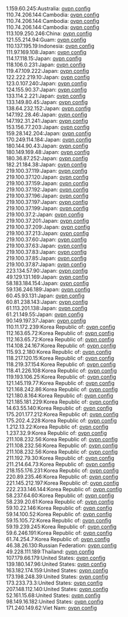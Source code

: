 1.159.60.245:Australia: [ovpn config](vpn/1_159_60_245.ovpn)  
110.74.206.144:Cambodia: [ovpn config](vpn/110_74_206_144.ovpn)  
110.74.206.144:Cambodia: [ovpn config](vpn/110_74_206_144.ovpn)  
110.74.206.144:Cambodia: [ovpn config](vpn/110_74_206_144.ovpn)  
113.109.250.246:China: [ovpn config](vpn/113_109_250_246.ovpn)  
121.55.214.94:Guam: [ovpn config](vpn/121_55_214_94.ovpn)  
110.137.195.19:Indonesia: [ovpn config](vpn/110_137_195_19.ovpn)  
111.97.169.108:Japan: [ovpn config](vpn/111_97_169_108.ovpn)  
114.17.118.15:Japan: [ovpn config](vpn/114_17_118_15.ovpn)  
118.106.0.231:Japan: [ovpn config](vpn/118_106_0_231.ovpn)  
119.47.109.222:Japan: [ovpn config](vpn/119_47_109_222.ovpn)  
122.222.219.10:Japan: [ovpn config](vpn/122_222_219_10.ovpn)  
123.0.107.240:Japan: [ovpn config](vpn/123_0_107_240.ovpn)  
124.155.90.37:Japan: [ovpn config](vpn/124_155_90_37.ovpn)  
133.114.2.221:Japan: [ovpn config](vpn/133_114_2_221.ovpn)  
133.149.80.45:Japan: [ovpn config](vpn/133_149_80_45.ovpn)  
138.64.232.152:Japan: [ovpn config](vpn/138_64_232_152.ovpn)  
147.192.28.46:Japan: [ovpn config](vpn/147_192_28_46.ovpn)  
147.192.31.241:Japan: [ovpn config](vpn/147_192_31_241.ovpn)  
153.156.77.203:Japan: [ovpn config](vpn/153_156_77_203.ovpn)  
159.28.142.204:Japan: [ovpn config](vpn/159_28_142_204.ovpn)  
170.249.114.184:Japan: [ovpn config](vpn/170_249_114_184.ovpn)  
180.144.90.43:Japan: [ovpn config](vpn/180_144_90_43.ovpn)  
180.149.169.48:Japan: [ovpn config](vpn/180_149_169_48.ovpn)  
180.36.87.252:Japan: [ovpn config](vpn/180_36_87_252.ovpn)  
182.21.184.38:Japan: [ovpn config](vpn/182_21_184_38.ovpn)  
219.100.37.119:Japan: [ovpn config](vpn/219_100_37_119.ovpn)  
219.100.37.120:Japan: [ovpn config](vpn/219_100_37_120.ovpn)  
219.100.37.159:Japan: [ovpn config](vpn/219_100_37_159.ovpn)  
219.100.37.192:Japan: [ovpn config](vpn/219_100_37_192.ovpn)  
219.100.37.196:Japan: [ovpn config](vpn/219_100_37_196.ovpn)  
219.100.37.197:Japan: [ovpn config](vpn/219_100_37_197.ovpn)  
219.100.37.199:Japan: [ovpn config](vpn/219_100_37_199.ovpn)  
219.100.37.2:Japan: [ovpn config](vpn/219_100_37_2.ovpn)  
219.100.37.201:Japan: [ovpn config](vpn/219_100_37_201.ovpn)  
219.100.37.209:Japan: [ovpn config](vpn/219_100_37_209.ovpn)  
219.100.37.213:Japan: [ovpn config](vpn/219_100_37_213.ovpn)  
219.100.37.60:Japan: [ovpn config](vpn/219_100_37_60.ovpn)  
219.100.37.63:Japan: [ovpn config](vpn/219_100_37_63.ovpn)  
219.100.37.83:Japan: [ovpn config](vpn/219_100_37_83.ovpn)  
219.100.37.85:Japan: [ovpn config](vpn/219_100_37_85.ovpn)  
219.100.37.87:Japan: [ovpn config](vpn/219_100_37_87.ovpn)  
223.134.57.90:Japan: [ovpn config](vpn/223_134_57_90.ovpn)  
49.129.131.169:Japan: [ovpn config](vpn/49_129_131_169.ovpn)  
58.183.184.154:Japan: [ovpn config](vpn/58_183_184_154.ovpn)  
59.136.246.189:Japan: [ovpn config](vpn/59_136_246_189.ovpn)  
60.45.93.131:Japan: [ovpn config](vpn/60_45_93_131.ovpn)  
60.81.238.143:Japan: [ovpn config](vpn/60_81_238_143.ovpn)  
61.113.201.138:Japan: [ovpn config](vpn/61_113_201_138.ovpn)  
61.21.149.55:Japan: [ovpn config](vpn/61_21_149_55.ovpn)  
90.149.197.37:Japan: [ovpn config](vpn/90_149_197_37.ovpn)  
110.11.172.239:Korea Republic of: [ovpn config](vpn/110_11_172_239.ovpn)  
112.163.65.72:Korea Republic of: [ovpn config](vpn/112_163_65_72.ovpn)  
112.163.65.72:Korea Republic of: [ovpn config](vpn/112_163_65_72.ovpn)  
114.108.24.167:Korea Republic of: [ovpn config](vpn/114_108_24_167.ovpn)  
115.93.2.180:Korea Republic of: [ovpn config](vpn/115_93_2_180.ovpn)  
118.217.120.15:Korea Republic of: [ovpn config](vpn/118_217_120_15.ovpn)  
118.219.37.154:Korea Republic of: [ovpn config](vpn/118_219_37_154.ovpn)  
118.41.226.108:Korea Republic of: [ovpn config](vpn/118_41_226_108.ovpn)  
119.193.106.25:Korea Republic of: [ovpn config](vpn/119_193_106_25.ovpn)  
121.145.119.77:Korea Republic of: [ovpn config](vpn/121_145_119_77.ovpn)  
121.168.242.86:Korea Republic of: [ovpn config](vpn/121_168_242_86.ovpn)  
121.180.8.164:Korea Republic of: [ovpn config](vpn/121_180_8_164.ovpn)  
121.185.181.229:Korea Republic of: [ovpn config](vpn/121_185_181_229.ovpn)  
14.63.55.140:Korea Republic of: [ovpn config](vpn/14_63_55_140.ovpn)  
175.201.177.212:Korea Republic of: [ovpn config](vpn/175_201_177_212.ovpn)  
175.202.4.228:Korea Republic of: [ovpn config](vpn/175_202_4_228.ovpn)  
1.212.13.22:Korea Republic of: [ovpn config](vpn/1_212_13_22.ovpn)  
1.237.32.9:Korea Republic of: [ovpn config](vpn/1_237_32_9.ovpn)  
211.108.232.56:Korea Republic of: [ovpn config](vpn/211_108_232_56.ovpn)  
211.108.232.56:Korea Republic of: [ovpn config](vpn/211_108_232_56.ovpn)  
211.108.232.56:Korea Republic of: [ovpn config](vpn/211_108_232_56.ovpn)  
211.192.79.30:Korea Republic of: [ovpn config](vpn/211_192_79_30.ovpn)  
211.214.64.73:Korea Republic of: [ovpn config](vpn/211_214_64_73.ovpn)  
218.155.176.231:Korea Republic of: [ovpn config](vpn/218_155_176_231.ovpn)  
220.89.235.46:Korea Republic of: [ovpn config](vpn/220_89_235_46.ovpn)  
221.145.212.197:Korea Republic of: [ovpn config](vpn/221_145_212_197.ovpn)  
222.233.146.144:Korea Republic of: [ovpn config](vpn/222_233_146_144.ovpn)  
58.237.64.60:Korea Republic of: [ovpn config](vpn/58_237_64_60.ovpn)  
58.239.20.61:Korea Republic of: [ovpn config](vpn/58_239_20_61.ovpn)  
59.10.22.146:Korea Republic of: [ovpn config](vpn/59_10_22_146.ovpn)  
59.14.100.52:Korea Republic of: [ovpn config](vpn/59_14_100_52.ovpn)  
59.15.105.72:Korea Republic of: [ovpn config](vpn/59_15_105_72.ovpn)  
59.19.239.245:Korea Republic of: [ovpn config](vpn/59_19_239_245.ovpn)  
59.6.246.191:Korea Republic of: [ovpn config](vpn/59_6_246_191.ovpn)  
61.74.254.7:Korea Republic of: [ovpn config](vpn/61_74_254_7.ovpn)  
46.38.26.130:Russian Federation: [ovpn config](vpn/46_38_26_130.ovpn)  
49.228.111.189:Thailand: [ovpn config](vpn/49_228_111_189.ovpn)  
107.179.66.179:United States: [ovpn config](vpn/107_179_66_179.ovpn)  
139.180.147.96:United States: [ovpn config](vpn/139_180_147_96.ovpn)  
163.182.174.159:United States: [ovpn config](vpn/163_182_174_159.ovpn)  
173.198.248.39:United States: [ovpn config](vpn/173_198_248_39.ovpn)  
173.233.73.3:United States: [ovpn config](vpn/173_233_73_3.ovpn)  
207.148.112.140:United States: [ovpn config](vpn/207_148_112_140.ovpn)  
52.161.15.68:United States: [ovpn config](vpn/52_161_15_68.ovpn)  
98.149.16.182:United States: [ovpn config](vpn/98_149_16_182.ovpn)  
171.240.149.62:Viet Nam: [ovpn config](vpn/171_240_149_62.ovpn)  
